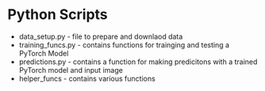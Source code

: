 # Python Scripts

* data_setup.py - file to prepare and downlaod data
* training_funcs.py - contains functions for trainging and testing a PyTorch Model
* predictions.py - contains a function for making predicitons with a trained PyTorch model and input image
* helper_funcs - contains various functions
